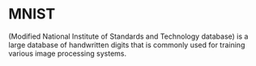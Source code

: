 # MNIST
(Modified National Institute of Standards and Technology database) is a large database of handwritten digits that is commonly used for training various image processing systems.
